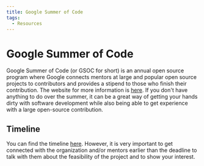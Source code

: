 ```yaml
---
title: Google Summer of Code 
tags:
  - Resources
---
```


# Google Summer of Code

Google Summer of Code (or GSOC for short) is an annual open source program where Google connects mentors at large and popular open source projects to contributors and provides a stipend to those who finish their contribution. The website for more information is [here](https://summerofcode.withgoogle.com/). If you don't have anything to do over the summer, it can be a great way of getting your hands dirty with software development while also being able to get experience with a large open-source contribution.

## Timeline

You can find the timeline [here](https://developers.google.com/open-source/gsoc/timeline). However, it is very important to get connected with the organization and/or mentors earlier than the deadline to talk with them about the feasibility of the project and to show your interest. 
